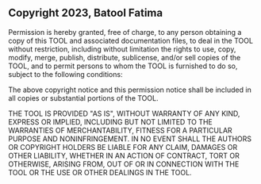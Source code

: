 ## Copyright 2023, Batool Fatima

Permission is hereby granted, free of charge, to any person obtaining a copy of this TOOL and associated documentation files, to deal in the TOOL without restriction, including without limitation the rights to use, copy, modify, merge, publish, distribute, sublicense, and/or sell copies of the TOOL, and to permit persons to whom the TOOL is furnished to do so, subject to the following conditions:

The above copyright notice and this permission notice shall be included in all copies or substantial portions of the TOOL.

THE TOOL IS PROVIDED "AS IS", WITHOUT WARRANTY OF ANY KIND, EXPRESS OR IMPLIED, INCLUDING BUT NOT LIMITED TO THE WARRANTIES OF MERCHANTABILITY, FITNESS FOR A PARTICULAR PURPOSE AND NONINFRINGEMENT. IN NO EVENT SHALL THE AUTHORS OR COPYRIGHT HOLDERS BE LIABLE FOR ANY CLAIM, DAMAGES OR OTHER LIABILITY, WHETHER IN AN ACTION OF CONTRACT, TORT OR OTHERWISE, ARISING FROM, OUT OF OR IN CONNECTION WITH THE TOOL OR THE USE OR OTHER DEALINGS IN THE TOOL.
